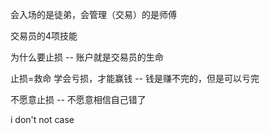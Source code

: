 会入场的是徒弟，会管理（交易）的是师傅

交易员的4项技能

为什么要止损 -- 账户就是交易员的生命

止损=救命
学会亏损，才能赢钱 -- 钱是赚不完的，但是可以亏完

不愿意止损 -- 不愿意相信自己错了

i don't not case 